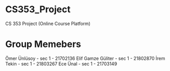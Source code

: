 # CS353_Project
CS 353 Project (Online Course Platform)

# Group Memebers
Ömer Ünlüsoy 	       - sec 1 - 21702136
Elif Gamze Güliter   - sec 1 - 21802870
İrem Tekin		       - sec 1 - 21803267
Ece Ünal			       - sec 1 - 21703149
